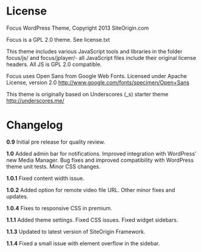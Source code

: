 License
=============

Focus WordPress Theme, Copyright 2013 SiteOrigin.com

Focus is a GPL 2.0 theme. See license.txt

This theme includes various JavaScript tools and libraries in the folder focus/js/ and focus/jplayer/- all JavaScript files include their original license headers. All JS is GPL 2.0 compatible.

Focus uses Open Sans from Google Web Fonts. Licensed under Apache License, version 2.0 http://www.google.com/fonts/specimen/Open+Sans

This theme is originally based on Underscores (_s) starter theme http://underscores.me/

Changelog
=============
**0.9**
Initial pre release for quality review.

**1.0**
Added admin bar for notifications.
Improved integration with WordPress' new Media Manager.
Bug fixes and improved compatibility with WordPress theme unit tests.
Minor CSS changes.

**1.0.1**
Fixed content width issue.

**1.0.2**
Added option for remote video file URL.
Other minor fixes and updates.

**1.0.4**
Fixes to responsive CSS in premium.

**1.1.1**
Added theme settings.
Fixed CSS issues.
Fixed widget sidebars.

**1.1.3**
Updated to latest version of SiteOrigin Framework.

**1.1.4**
Fixed a small issue with element overflow in the sidebar.